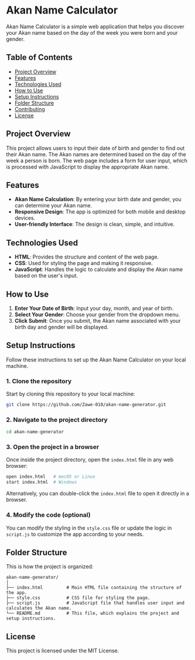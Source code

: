 # Akan Name Calculator

Akan Name Calculator is a simple web application that helps you discover your Akan name based on the day of the week you were born and your gender.

## Table of Contents
- [Project Overview](#project-overview)
- [Features](#features)
- [Technologies Used](#technologies-used)
- [How to Use](#how-to-use)
- [Setup Instructions](#setup-instructions)
- [Folder Structure](#folder-structure)
- [Contributing](#contributing)
- [License](#license)

## Project Overview

This project allows users to input their date of birth and gender to find out their Akan name. The Akan names are determined based on the day of the week a person is born. The web page includes a form for user input, which is processed with JavaScript to display the appropriate Akan name.

## Features

- **Akan Name Calculation**: By entering your birth date and gender, you can determine your Akan name.
- **Responsive Design**: The app is optimized for both mobile and desktop devices.
- **User-friendly Interface**: The design is clean, simple, and intuitive.

## Technologies Used

- **HTML**: Provides the structure and content of the web page.
- **CSS**: Used for styling the page and making it responsive.
- **JavaScript**: Handles the logic to calculate and display the Akan name based on the user's input.

## How to Use

1. **Enter Your Date of Birth**: Input your day, month, and year of birth.
2. **Select Your Gender**: Choose your gender from the dropdown menu.
3. **Click Submit**: Once you submit, the Akan name associated with your birth day and gender will be displayed.

## Setup Instructions

Follow these instructions to set up the Akan Name Calculator on your local machine.

### 1. Clone the repository

Start by cloning this repository to your local machine:

```bash
git clone https://github.com/Zawe-010/akan-name-generator.git
```

### 2. Navigate to the project directory

```bash
cd akan-name-generator
```

### 3. Open the project in a browser

Once inside the project directory, open the `index.html` file in any web browser:

```bash
open index.html   # macOS or Linux
start index.html  # Windows
```

Alternatively, you can double-click the `index.html` file to open it directly in a browser.

### 4. Modify the code (optional)

You can modify the styling in the `style.css` file or update the logic in `script.js` to customize the app according to your needs.

## Folder Structure

This is how the project is organized:

```
akan-name-generator/
│
├── index.html         # Main HTML file containing the structure of the app.
├── style.css          # CSS file for styling the page.
├── script.js          # JavaScript file that handles user input and calculates the Akan name.
└── README.md          # This file, which explains the project and setup instructions.
```

## License

This project is licensed under the MIT License.
